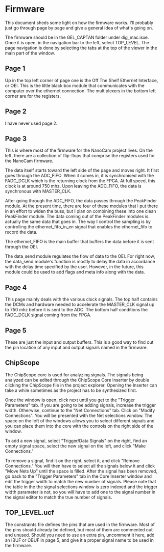 # Firmware

This document sheds some light on how the firmware works.  I'll probably just go through page by page and give a general idea of what's going on.  

The firmware should be in the GEL_CAPTAN folder under dig_mac.isxe.  Once it is open, in the navigation bar to the left, select TOP_LEVEL.  The page navigation is done by selecting the tabs at the top of the viewer in the main part of the window.  

## Page 1

Up in the top left corner of page one is the Off The Shelf Ethernet Interface, or OEI.  This is the little black box module that communicates with the computer over the ethernet connection.  The multiplexers in the bottom left corner are for the registers.  

## Page 2

I have never used page 2. 

## Page 3

This is where most of the firmware for the NanoCam project lives.  On the left, there are a collection of flip-flops that comprise the registers used for the NanoCam firmware.  

The data itself starts toward the left side of the page and moves right.  It first goes through the ADC_FIFO.  When it comes in, it is synchronised with the FADC_DCLK which is the returning clock from the FPGA.  At full speed, this clock is at around 750 mhz.  Upon leaving the ADC_FIFO, the data is synchronous with MASTER_CLK.  

After going through the ADC_FIFO, the data passes through the PeakFinder module.  At the present time, there are four of these modules that I put there in an effort to widen the buss, but I plan on combining these into one clean PeakFinder module.  The data coming out of the PeakFinder modules is actually the same data that goes in.  The way I control the sampling is by controlling the ethernet_fifo_in_en signal that enables the ethernet_fifo to record the data.  

The ethernet_FIFO is the main buffer that buffers the data before it is sent through the OEI.  

The data_send module regulates the flow of data to the OEI.  For right now, the data_send module's function is mostly to delay the data in accordance with the delay time specified by the user. However, in the future, this module could be used to add flags and meta info along with the data.  

## Page 4

This page mainly deals with the various clock signals.  The top half contains the DCMs and hardware needed to accelerate the MASTER_CLK signal up to 750 mhz before it is sent to the ADC.  The bottom half conditions the FADC_DCLK signal coming from the FPGA.

## Page 5

These are just the input and output buffers.  This is a good way to find out the pin location of any input and output signals named in the firmware.  

## ChipScope

The ChipScope core is used for analyzing signals.  The signals being analyzed can be edited through the ChipScope Core Inserter by double clicking the ChipScope file in the project explorer.  Opening the Inserter can take a while sometimes as the project has to be synthesized first.  

Once the window is open, click next until you get to the "Trigger Parameters" tab.  If you are going to be adding signals, increase the trigger width.  Otherwise, continue to the "Net Connections" tab.  Click on "Modify Connections".  You will be presented with the Net selections window.  The space on the left of the windows allows you to select different signals and you can place them into the core with the controls on the right side of the window.  

To add a new signal, select "Trigger/Data Signals" on the right, find an empty signal space, select the new signal on the left, and click "Make Connections."

To remove a signal, find it on the right, select it, and click "Remove Connections." You will then have to select all the signals below it and click "Move Nets Up" until the space is filled.  After the signal has been removed, go back to the "Trigger Parameters" tab in the Core Inserter window and edit the trigger width to match the new number of signals.  Please note that the table in the the signal selections window is zero indexed and the trigger width parameter is not, so you will have to add one to the signal number in the signal editor to match the true number of signals.  

## TOP_LEVEL.ucf

The constraints file defines the pins that are used in the firmware.  Most of the pins should already be defined, but most of them are commented out and unused.  Should you need to use an extra pin, uncomment it here, add an IBUF or OBUF in page 5, and give it a proper signal name to be used in the firmware. 
